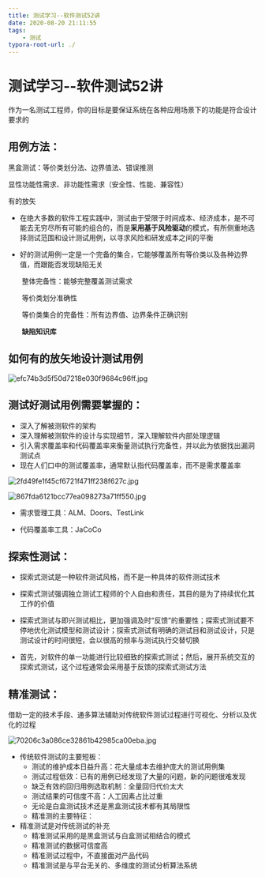 ```yaml
---
title: 测试学习--软件测试52讲
date: 2020-08-20 21:11:55
tags:
	- 测试
typora-root-url: ./
---
```


# 测试学习--软件测试52讲

作为一名测试工程师，你的目标是要保证系统在各种应用场景下的功能是符合设计要求的

## 用例方法：

黑盒测试：等价类划分法、边界值法、错误推测

显性功能性需求、非功能性需求（安全性、性能、兼容性）

有的放矢

- 在绝大多数的软件工程实践中，测试由于受限于时间成本、经济成本，是不可能去无穷尽所有可能的组合的，而是**采用基于风险驱动**的模式，有所侧重地选择测试范围和设计测试用例，以寻求风险和研发成本之间的平衡


- 好的测试用例一定是一个完备的集合，它能够覆盖所有等价类以及各种边界值，而跟能否发现缺陷无关

  ​	整体完备性：能够完整覆盖测试需求

  ​	等价类划分准确性

  ​	等价类集合的完备性：所有边界值、边界条件正确识别

  ​	**缺陷知识库**

## 如何有的放矢地设计测试用例

![efc74b3d5f50d7218e030f9684c96ff.jpg](/blog.github.io/images/clip_image002.jpg)

## 测试好测试用例需要掌握的：

- 深入了解被测软件的架构
- 深入理解被测软件的设计与实现细节，深入理解软件内部处理逻辑
- 引入需求覆盖率和代码覆盖率来衡量测试执行完备性，并以此为依据找出漏洞测试点
- 现在人们口中的测试覆盖率，通常默认指代码覆盖率，而不是需求覆盖率

![2fd49fe1f45cf6721f471ff238f627c.jpg](/blog.github.io/images/clip_image004.jpg)

 

![867fda6121bcc77ea098273a71ff550.jpg](/blog.github.io/images/clip_image006.jpg)

- 需求管理工具：ALM、Doors、TestLink

- 代码覆盖率工具：JaCoCo

## 探索性测试：

  - 探索式测试是一种软件测试风格，而不是一种具体的软件测试技术

  - 探索式测试强调独立测试工程师的个人自由和责任，其目的是为了持续优化其工作的价值

  - 探索式测试与即兴测试相比，更加强调及时“反馈”的重要性；探索式测试要不停地优化测试模型和测试设计；探索式测试有明确的测试目和测试设计，只是测试设计的时间很短，会以很高的频率与测试执行交替切换

  - 首先，对软件的单一功能进行比较细致的探索式测试；然后，展开系统交互的探索式测试，这个过程通常会采用基于反馈的探索式测试方法 

## 精准测试：

借助一定的技术手段、通多算法辅助对传统软件测试过程进行可视化、分析以及优化的过程

![70206c3a086ce32861b42985ca00eba.jpg](/blog.github.io/images/clip_image008.jpg)

- 传统软件测试的主要短板：
  - 测试的维护成本日益升高：花大量成本去维护庞大的测试用例集
  - 测试过程低效：已有的用例已经发现了大量的问题，新的问题很难发现
  - 缺乏有效的回归用例选取机制：全量回归代价太大
  - 测试结果的可信度不高：人工因素占比过重
  - 无论是白盒测试技术还是黑盒测试技术都有其局限性
  - 精准测的主要特征：
- 精准测试是对传统测试的补充
  - 精准测试采用的是黑盒测试与白盒测试相结合的模式
  - 精准测试的数据可信度高
  - 精准测试过程中，不直接面对产品代码
  - 精准测试是与平台无关的、多维度的测试分析算法系统